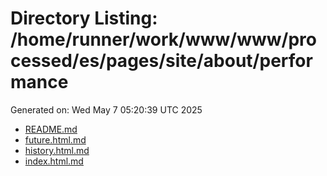 # Directory Listing: /home/runner/work/www/www/processed/es/pages/site/about/performance
Generated on: Wed May  7 05:20:39 UTC 2025

- [README.md](README.md)
- [future.html.md](future.html.md)
- [history.html.md](history.html.md)
- [index.html.md](index.html.md)
